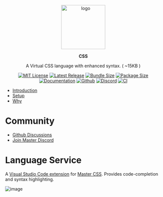 <br><br>
<div align="center">

<p align="center">
    <img src="https://raw.githubusercontent.com/master-co/package/document/images/logo-and-text.svg" alt="logo" width="142">
</p>
<p align="center">
    <b><!-- name -->CSS<!----></b>
</p>
<p align="center"><!-- package.description -->A Virtual CSS language with enhanced syntax. ( ~15KB )<!----></p>

[![MIT License](https://flat.badgen.net/github/license/master-co/css?color=yellow)](https://github.com/master-co/css/blob/main/LICENSE)
[![Latest Release](https://flat.badgen.net/npm/v/@master/css?icon=npm&label&color=yellow)](https://www.npmjs.com/package/@master/css)
[![Bundle Size](https://flat.badgen.net/bundlephobia/minzip/@master/css?icon=packagephobia&label&color=yellow)](https://bundlephobia.com/package/@master/css 'gzip bundle size (including dependencies)')
[![Package Size](https://flat.badgen.net/badgesize/brotli/https://cdn.jsdelivr.net/npm/@master/css?icon=jsdelivr&label&color=yellow)](https://unpkg.com/@master/css 'brotli package size (without dependencies)')
[![Documentation](https://flat.badgen.net/badge/icon/Documentation?icon=awesome&label&color=yellow)](https://css.master.co)
[![Github](https://flat.badgen.net/badge/icon/master-co%2Fcss?icon=github&label&color=yellow)](https://github.com/master-co/css)
[![Discord](https://flat.badgen.net/badge/icon/discord?icon=discord&label&color=yellow)](https://discord.gg/sZNKpAAAw6)
[![CI](https://flat.badgen.net/github/status/master-co/css/main/ci/circleci?icon=circleci)](https://circleci.com/gh/master-co/workflows/css/tree/main)

</div>

- [Introduction](https://css.master.co)
- [Setup](https://docs.master.co/css/setup)
- [Why](https://docs.master.co/css/why)

# Community
- [Github Discussions](https://github.com/master-co/css/discussions)
- [Join Master Discord](https://discord.gg/sZNKpAAAw6)

# Language Service

A [Visual Studio Code extension](https://marketplace.visualstudio.com/items?itemName=masterco.master-css-language-service) for [Master CSS](https://github.com/master-co/css). Provides code-completion and syntax highlighting.

![image](https://user-images.githubusercontent.com/424290/163530745-65366f1d-bdc1-4eb6-b276-e4f454eb2d9d.png)